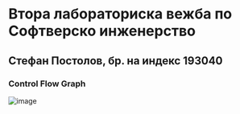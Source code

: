 # Втора лабораториска вежба по Софтверско инженерство
## Стефан Постолов, бр. на индекс 193040
### Control Flow Graph

![image](https://user-images.githubusercontent.com/65413314/171954131-b56d60f4-2c39-4ad3-af2c-c87b2e779ad3.png)
